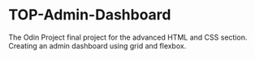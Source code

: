 # TOP-Admin-Dashboard
The Odin Project final project for the advanced HTML and CSS section. Creating an admin dashboard using grid and flexbox.
